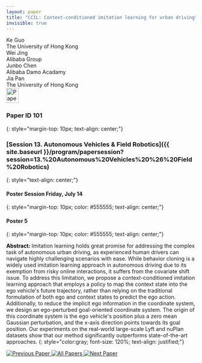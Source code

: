 ```yaml
---
layout: paper
title: "CCIL: Context-conditioned imitation learning for urban driving"
invisible: true
---
```

<div class="paper-authors">
<div class="paper-author-box">
    <div class="paper-author-name">Ke Guo</div>
    <div class="paper-author-uni">The University of Hong Kong</div>
</div>
<div class="paper-author-box">
    <div class="paper-author-name">Wei Jing</div>
    <div class="paper-author-uni">Alibaba Group</div>
</div>
<div class="paper-author-box">
    <div class="paper-author-name">Junbo Chen</div>
    <div class="paper-author-uni">Alibaba Damo Acadamy</div>
</div>
<div class="paper-author-box">
    <div class="paper-author-name">Jia Pan</div>
    <div class="paper-author-uni">The University of Hong Kong</div>
</div>

</div><div class="paper-pdf">
<div> <a href="http://www.roboticsproceedings.org/rss19/p101.pdf"><img src="{{ site.baseurl }}/images/paper_link.png" alt="Paper Website" width = "33"  height = "40"/></a> </div>
</div>

### Paper ID 101
{: style="margin-top: 10px; text-align: center;"}

### [Session 13. Autonomous Vehicles & Field Robotics]({{ site.baseurl }}/program/papersession?session=13.%20Autonomous%20Vehicles%20%26%20Field%20Robotics)
{: style="text-align: center;"}

#### Poster Session Friday, July 14
{: style="margin-top: 10px; color: #555555; text-align: center;"}

#### Poster 5
{: style="margin-top: 10px; color: #555555; text-align: center;"}

<b style="color: black;">Abstract: </b>Imitation learning holds great promise for addressing the complex task of autonomous urban driving, as experienced human drivers can navigate highly challenging scenarios with ease. While behavior cloning is a widely used imitation learning approach in autonomous driving due to its exemption from risky online interactions, it suffers from the covariate shift issue. To address this limitation, we propose a context-conditioned imitation learning approach that employs a policy to map the context state into the ego vehicle's future trajectory, rather than relying on the traditional formulation of both ego and context states to predict the ego action. Additionally, to reduce the implicit ego information in the coordinate system, we design an ego-perturbed goal-oriented coordinate system. The origin of this coordinate system is the ego vehicle's position plus a zero mean Gaussian perturbation, and the x-axis direction points towards its goal position. Our experiments on the real-world large-scale Lyft and nuPlan datasets show that our method significantly outperforms state-of-the-art approaches. 
{: style="color:gray; font-size: 120%; text-align: justified;"}


<div class="paper-menu">
<a href="{{ site.baseurl }}/program/papers/100/"> <img src="{{ site.baseurl }}/images/previous_paper_icon.png" alt="Previous Paper" title="Previous Paper"/> </a>
<a href="{{ site.baseurl }}/program/papers"><img src="{{ site.baseurl }}/images/overview_icon.png" alt="All Papers" title="All Papers"/> </a>
<a href="{{ site.baseurl }}/program/papers/102/"> <img src="{{ site.baseurl }}/images/next_paper_icon.png" alt="Next Paper" title="Next Paper"/> </a>

</div>
